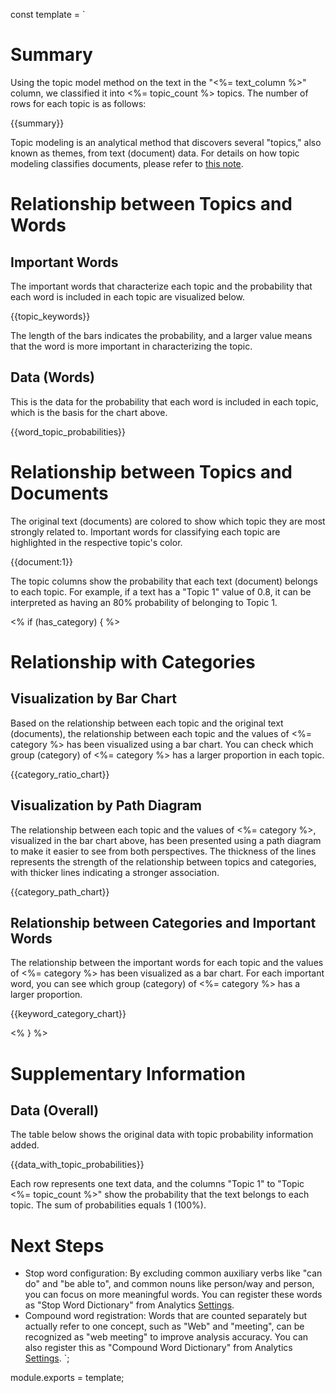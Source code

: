 const template = `
# Summary

Using the topic model method on the text in the "<%= text_column %>" column, we classified it into <%= topic_count %> topics. The number of rows for each topic is as follows:

{{summary}}

Topic modeling is an analytical method that discovers several "topics," also known as themes, from text (document) data. For details on how topic modeling classifies documents, please refer to [this note](https://exploratory.io/note/exploratory/fXu6heu5).

# Relationship between Topics and Words

## Important Words

The important words that characterize each topic and the probability that each word is included in each topic are visualized below.

{{topic_keywords}}

The length of the bars indicates the probability, and a larger value means that the word is more important in characterizing the topic.

## Data (Words)

This is the data for the probability that each word is included in each topic, which is the basis for the chart above.

{{word_topic_probabilities}}

# Relationship between Topics and Documents

The original text (documents) are colored to show which topic they are most strongly related to. Important words for classifying each topic are highlighted in the respective topic's color.

{{document:1}}

The topic columns show the probability that each text (document) belongs to each topic. For example, if a text has a "Topic 1" value of 0.8, it can be interpreted as having an 80% probability of belonging to Topic 1.

<% if (has_category) { %>

# Relationship with Categories

## Visualization by Bar Chart

Based on the relationship between each topic and the original text (documents), the relationship between each topic and the values of <%= category %> has been visualized using a bar chart. You can check which group (category) of <%= category %> has a larger proportion in each topic.

{{category_ratio_chart}}

## Visualization by Path Diagram

The relationship between each topic and the values of <%= category %>, visualized in the bar chart above, has been presented using a path diagram to make it easier to see from both perspectives. The thickness of the lines represents the strength of the relationship between topics and categories, with thicker lines indicating a stronger association.

{{category_path_chart}}

## Relationship between Categories and Important Words

The relationship between the important words for each topic and the values of <%= category %> has been visualized as a bar chart. For each important word, you can see which group (category) of <%= category %> has a larger proportion.

{{keyword_category_chart}}

<% } %>

# Supplementary Information

## Data (Overall)

The table below shows the original data with topic probability information added.

{{data_with_topic_probabilities}}

Each row represents one text data, and the columns "Topic 1" to "Topic <%= topic_count %>" show the probability that the text belongs to each topic. The sum of probabilities equals 1 (100%).

# Next Steps

* Stop word configuration: By excluding common auxiliary verbs like "can do" and "be able to", and common nouns like person/way and person, you can focus on more meaningful words. You can register these words as "Stop Word Dictionary" from Analytics [Settings](//analytics/settings).
* Compound word registration: Words that are counted separately but actually refer to one concept, such as "Web" and "meeting", can be recognized as "web meeting" to improve analysis accuracy. You can also register this as "Compound Word Dictionary" from Analytics [Settings](//analytics/settings).
`;

module.exports = template; 